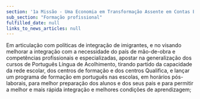 ```yaml
---
section: '1a Missão - Uma Economia em Transformação Assente em Contas Equilibradas'
sub_section: "Formação profissional"
fulfilled_date: null
links_to_news_articles: null
---
```


Em articulação com políticas de integração de imigrantes, e no visando melhorar a integração com a necessidade do país de mão-de-obra e competências profissionais e especializadas, apostar na generalização dos cursos de Português Língua de Acolhimento, tirando partido da capacidade da rede escolar, dos centros de formação e dos centros Qualifica, e lançar um programa de formação em português nas escolas, em horários pós-laborais, para melhor preparação dos alunos e dos seus pais e para permitir a melhor e mais rápida integração e melhores condições de aprendizagem;